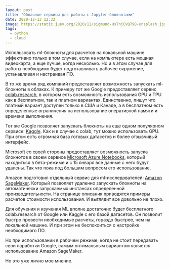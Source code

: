 ```yaml
---
layout: post
title: "Облачные сервисы для работы с Jupyter-блокнотами"
date: 2020-12-13 12:33
image: https://static.juev.org/2020/12/sigmund-HsTnjCVQ798-unsplash.jpg
tags:
  - python
  - cloud
---
```

Использовать ml-блокноты для расчетов на локальной машине эффективно только в том случае, если на компьютере есть мощная видеокарта, а еще лучше, когда несколько. Но и в этом случае для работы необходимо будет подготавливать рабочее окружение, устанавливая и настраивая ПО.

В то же время ряд компаний предоставляет возможность запускать ml-блокноты в облаках. К примеру тот же Google предоставляет сервис [colab.research](https://colab.research.google.com/), в котором есть возможность использования GPU и TPU как в бесплатном, так и платном вариантах. Единственно, пишут что платный вариант доступен только в США и Канаде, а в бесплатном есть определенные ограничения на использование оперативной памяти и времени выполнения.

Тот же Google позволяет запускать блокноты на еще одном популярном сервисе: [Kaggle](https://www.kaggle.com/). Как и в случае с colab, тут можно использовать GPU. При этом есть огромная база готовых датасетов и более отзывчивый интерфейс.

Microsoft со своей стороны предоставляет возможность запуска блокнотов в своем сервисе [Microsoft Azure Notebooks](https://notebooks.azure.com/), который находиться в бета-режиме и с 15 января все данные с него будут удалены. Так что пока под большим вопросом его использование.

Amazon подготовил отдельный сервис для ml-исследователей: [Amazon SageMaker](https://aws.amazon.com/ru/sagemaker/). Который позволяет удаленно запускать блокноты на автоматически запускаемых инстансах определенной производительности. На странице описания приводятся примеры расчетов стоимости использования. И выглядит все довольно не плохо.

Для обучения и изучения ML вполне достаточно будет бесплатного colab.research от Google или Kaggle с его базой датасетов. Он позволит быстро провести необходимые расчеты, гораздо быстрее, чем на локальной машине. И при этом не беспокоиться о настройке необходимого ПО.

Но при использовании в рабочем режиме, когда не стоит передавать свои наработки Google, самым оптимальным вариантом является использование Amazon SageMaker.

Но это уже лично мое мнение.